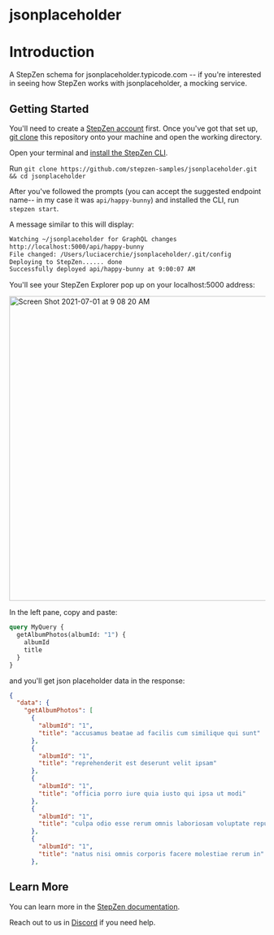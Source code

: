 # jsonplaceholder


# Introduction

A StepZen schema for jsonplaceholder.typicode.com -- if you're interested in seeing how StepZen works with jsonplaceholder, a mocking service. 

## Getting Started
You'll need to create a [StepZen account](https://stepzen.com/request-invite) first. Once you've got that set up, [git clone](https://www.atlassian.com/git/tutorials/setting-up-a-repository/git-clone) this repository onto your machine and open the working directory.

Open your terminal and [install the StepZen CLI](https://stepzen.com/docs/quick-start). 

Run `git clone https://github.com/stepzen-samples/jsonplaceholder.git && cd jsonplaceholder`

After you've followed the prompts (you can accept the suggested endpoint name-- in my case it was `api/happy-bunny`) and installed the CLI, run `stepzen start`. 

A message similar to this will display:
```bash
Watching ~/jsonplaceholder for GraphQL changes
http://localhost:5000/api/happy-bunny
File changed: /Users/luciacerchie/jsonplaceholder/.git/config
Deploying to StepZen...... done
Successfully deployed api/happy-bunny at 9:00:07 AM
```
You'll see your StepZen Explorer pop up on your localhost:5000 address:

<img width="600" alt="Screen Shot 2021-07-01 at 9 08 20 AM" src="https://user-images.githubusercontent.com/54046179/124156000-f3a4d380-da4b-11eb-8f65-738a9cca6f8c.png">

In the left pane, copy and paste:

```graphql
query MyQuery {
  getAlbumPhotos(albumId: "1") {
    albumId
    title
  }
}
```
and you'll get json placeholder data in the response:

```json
{
  "data": {
    "getAlbumPhotos": [
      {
        "albumId": "1",
        "title": "accusamus beatae ad facilis cum similique qui sunt"
      },
      {
        "albumId": "1",
        "title": "reprehenderit est deserunt velit ipsam"
      },
      {
        "albumId": "1",
        "title": "officia porro iure quia iusto qui ipsa ut modi"
      },
      {
        "albumId": "1",
        "title": "culpa odio esse rerum omnis laboriosam voluptate repudiandae"
      },
      {
        "albumId": "1",
        "title": "natus nisi omnis corporis facere molestiae rerum in"
      },
```

## Learn More
You can learn more in the [StepZen documentation](https://stepzen.com/docs).

Reach out to us in [Discord](https://discord.gg/9k2VdPn2FR) if you need help. 

